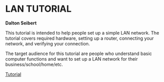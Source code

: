 # LAN TUTORIAL
**Dalton Seibert**

This tutorial is intended to help people set up a simple LAN network. The tutorial covers required hardware, setting up a router, connecting your network, and verifying your connection.

The target audience for this tutorial are people who understand basic computer functions and want to set up a LAN network for their business/school/home/etc. 

[Tutorial](LAN_tutorial.md)
